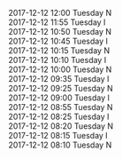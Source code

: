 2017-12-12 12:00 Tuesday  N  
2017-12-12 11:55 Tuesday  I  
2017-12-12 10:50 Tuesday  N  
2017-12-12 10:45 Tuesday  I  
2017-12-12 10:15 Tuesday  N  
2017-12-12 10:10 Tuesday  I  
2017-12-12 10:00 Tuesday  N  
2017-12-12 09:35 Tuesday  I  
2017-12-12 09:25 Tuesday  N  
2017-12-12 09:00 Tuesday  I  
2017-12-12 08:55 Tuesday  N  
2017-12-12 08:25 Tuesday  I  
2017-12-12 08:20 Tuesday  N  
2017-12-12 08:15 Tuesday  I  
2017-12-12 08:10 Tuesday  N  
